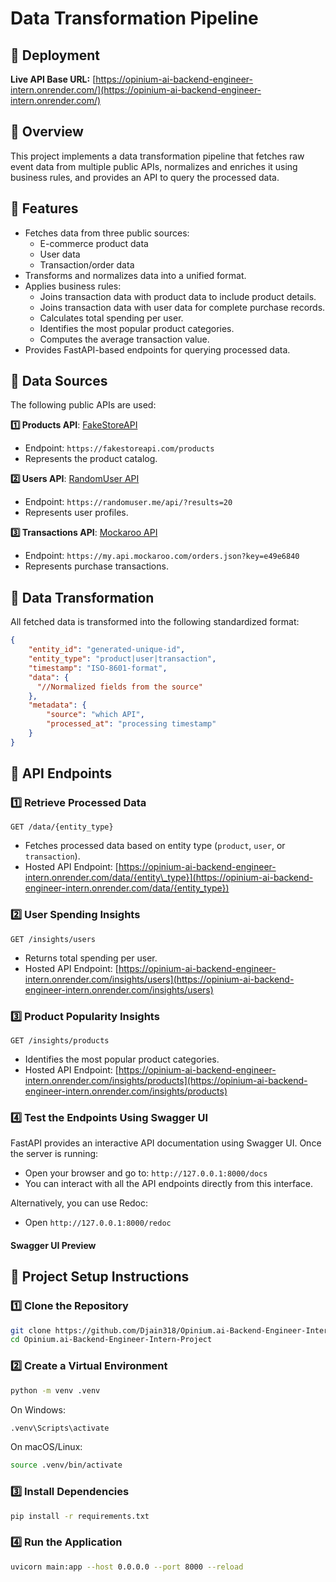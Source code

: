 # Data Transformation Pipeline

## 🚀 Deployment

**Live API Base URL:** [https://opinium-ai-backend-engineer-intern.onrender.com/](https://opinium-ai-backend-engineer-intern.onrender.com/)

## 🚀 Overview

This project implements a data transformation pipeline that fetches raw event data from multiple public APIs, normalizes and enriches it using business rules, and provides an API to query the processed data.

## 🚀 Features

- Fetches data from three public sources:
  - E-commerce product data
  - User data
  - Transaction/order data
- Transforms and normalizes data into a unified format.
- Applies business rules:
  - Joins transaction data with product data to include product details.
  - Joins transaction data with user data for complete purchase records.
  - Calculates total spending per user.
  - Identifies the most popular product categories.
  - Computes the average transaction value.
- Provides FastAPI-based endpoints for querying processed data.

## 🚀 Data Sources

The following public APIs are used:

**1️⃣ Products API**: [FakeStoreAPI](https://fakestoreapi.com/products)

- Endpoint: `https://fakestoreapi.com/products`
- Represents the product catalog.

**2️⃣ Users API**: [RandomUser API](https://randomuser.me/api/?results=20)

- Endpoint: `https://randomuser.me/api/?results=20`
- Represents user profiles.

**3️⃣ Transactions API**: [Mockaroo API](https://my.api.mockaroo.com/orders.json?key=e49e6840)

- Endpoint: `https://my.api.mockaroo.com/orders.json?key=e49e6840`
- Represents purchase transactions.

## 🚀 Data Transformation

All fetched data is transformed into the following standardized format:

```json
{
    "entity_id": "generated-unique-id",
    "entity_type": "product|user|transaction",
    "timestamp": "ISO-8601-format",
    "data": {
      "//Normalized fields from the source"
    },
    "metadata": {
        "source": "which API",
        "processed_at": "processing timestamp"
    }
}
```

## 🚀 API Endpoints

### **1️⃣ Retrieve Processed Data**

```http
GET /data/{entity_type}
```

- Fetches processed data based on entity type (`product`, `user`, or `transaction`).
- Hosted API Endpoint:
  [https://opinium-ai-backend-engineer-intern.onrender.com/data/{entity\_type}](https://opinium-ai-backend-engineer-intern.onrender.com/data/{entity_type})

### **2️⃣ User Spending Insights**

```http
GET /insights/users
```

- Returns total spending per user.
- Hosted API Endpoint:
  [https://opinium-ai-backend-engineer-intern.onrender.com/insights/users](https://opinium-ai-backend-engineer-intern.onrender.com/insights/users)

### **3️⃣ Product Popularity Insights**

```http
GET /insights/products
```

- Identifies the most popular product categories.
- Hosted API Endpoint:
  [https://opinium-ai-backend-engineer-intern.onrender.com/insights/products](https://opinium-ai-backend-engineer-intern.onrender.com/insights/products)

### **4️⃣ Test the Endpoints Using Swagger UI**

FastAPI provides an interactive API documentation using Swagger UI. Once the server is running:

- Open your browser and go to: `http://127.0.0.1:8000/docs`
- You can interact with all the API endpoints directly from this interface.

Alternatively, you can use Redoc:

- Open `http://127.0.0.1:8000/redoc`

#### Swagger UI Preview

## 🚀 Project Setup Instructions

### **1️⃣ Clone the Repository**

```sh
git clone https://github.com/Djain318/Opinium.ai-Backend-Engineer-Intern-Project.git
cd Opinium.ai-Backend-Engineer-Intern-Project
```

### **2️⃣ Create a Virtual Environment**

```sh
python -m venv .venv
```

On Windows:

```sh
.venv\Scripts\activate
```

On macOS/Linux:

```sh
source .venv/bin/activate
```

### **3️⃣ Install Dependencies**

```sh
pip install -r requirements.txt
```

### **4️⃣ Run the Application**

```sh
uvicorn main:app --host 0.0.0.0 --port 8000 --reload
```

